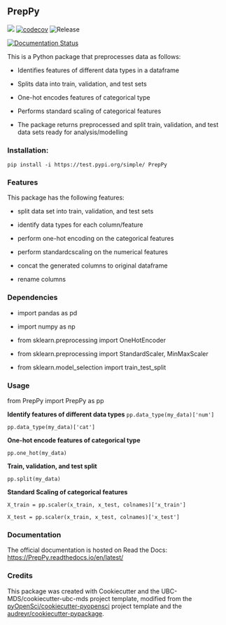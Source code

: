 ## PrepPy 

![](https://github.com/UBC-MDS/PrepPy/workflows/build/badge.svg) [![codecov](https://codecov.io/gh/UBC-MDS/PrepPy/branch/master/graph/badge.svg)](https://codecov.io/gh/UBC-MDS/PrepPy) ![Release](https://github.com/UBC-MDS/PrepPy/workflows/Release/badge.svg)

[![Documentation Status](https://readthedocs.org/projects/PrepPy/badge/?version=latest)](https://PrepPy.readthedocs.io/en/latest/?badge=latest)

This is a Python package that preprocesses data as follows:

- Identifies features of different data types in a dataframe

- Splits data into train, validation, and test sets

- One-hot encodes features of categorical type

- Performs standard scaling of categorical features

- The package returns preprocessed and split train, validation, and test data sets ready for analysis/modelling

### Installation:

```
pip install -i https://test.pypi.org/simple/ PrepPy
```

### Features
This package has the following features:

- split data set into train, validation, and test sets

- identify data types for each column/feature 

- perform one-hot encoding on the categorical features

- perform standardcscaling on the numerical features

- concat the generated columns to original dataframe

- rename columns



### Dependencies

- import pandas as pd

- import numpy as np

- from sklearn.preprocessing import OneHotEncoder

- from sklearn.preprocessing import StandardScaler, MinMaxScaler

- from sklearn.model_selection import train_test_split


### Usage

from PrepPy import PrepPy as pp

**Identify features of different data types**
`pp.data_type(my_data)['num']`

`pp.data_type(my_data)['cat']`


**One-hot encode features of categorical type**

`pp.one_hot(my_data)`

**Train, validation, and test split**

`pp.split(my_data)`

**Standard Scaling of categorical features**

`X_train = pp.scaler(x_train, x_test, colnames)['x_train']`

`X_test = pp.scaler(x_train, x_test, colnames)['x_test']`


### Documentation
The official documentation is hosted on Read the Docs: <https://PrepPy.readthedocs.io/en/latest/>

### Credits
This package was created with Cookiecutter and the UBC-MDS/cookiecutter-ubc-mds project template, modified from the [pyOpenSci/cookiecutter-pyopensci](https://github.com/pyOpenSci/cookiecutter-pyopensci) project template and the [audreyr/cookiecutter-pypackage](https://github.com/audreyr/cookiecutter-pypackage).
